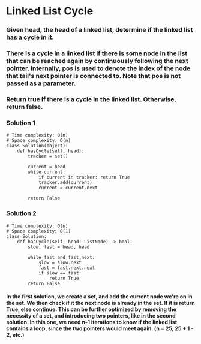 # Linked List Cycle

### Given head, the head of a linked list, determine if the linked list has a cycle in it.

### There is a cycle in a linked list if there is some node in the list that can be reached again by continuously following the next pointer. Internally, pos is used to denote the index of the node that tail's next pointer is connected to. Note that pos is not passed as a parameter.

### Return true if there is a cycle in the linked list. Otherwise, return false.

### Solution 1
```
# Time complexity: O(n)
# Space complexity: O(n)
class Solution(object):
    def hasCycle(self, head):
        tracker = set()

        current = head
        while current:
            if current in tracker: return True
            tracker.add(current)
            current = current.next
        
        return False
```
### Solution 2
```
# Time complexity: O(n)
# Space complexity: O(1)
class Solution:
    def hasCycle(self, head: ListNode) -> bool:
        slow, fast = head, head

        while fast and fast.next:
            slow = slow.next
            fast = fast.next.next
            if slow == fast:
                return True
        return False
```

#### In the first solution, we create a set, and add the current node we're on in the set. We then check if it the next node is already in the set. If it is return True, else continue. This can be further optimized by removing the necessity of a set, and introducing two pointers, like in the second solution. In this one, we need n-1 iterations to know if the linked list contains a loop, since the two pointers would meet again. (n = 25, 25 + 1 - 2, etc.) 